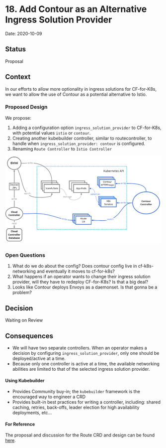 # 18. Add Contour as an Alternative Ingress Solution Provider

Date: 2020-10-09

## Status

Proposal

## Context
In our efforts to allow more optionality in ingress solutions for CF-for-K8s, we
want to allow the use of Contour as a potential alternative to Istio.

### Proposed Design

We propose:
1. Adding a configuration option `ingress_solution_provider` to CF-for-K8s, with
   potential values `istio` or `contour`.
2. Creating another kubebuilder controller, similar to routecontroller, to
   handle when `ingress_solution_provider: contour` is configured.
3. Renaming `Route Controller` to `Istio Controller`

![Proposed ContourControllerDesign](../assets/contour-controller.png)

### Open Questions
1. What do we do about the config? Does contour config live in cf-k8s-networking
   and eventually it moves to cf-for-k8s?
2. What happens if an operator wants to change their ingress solution provider,
   will they have to redeploy CF-for-K8s? Is that a big deal?
3. Looks like Contour deploys Envoys as a daemonset. Is that gonna be a problem?

## Decision
Waiting on Review

## Consequences
* We will have two separate controllers. When an operator makes a decision by
  configuring `ingress_solution_provider`, only one should be
  deployed/active at a time.
* Because only one controller is active at a time, the available networking
  abilities are limited to that of the selected ingress solution provider.


#### Using Kubebuilder
* Provides Community buy-in; the `kubebuilder` framework is the encouraged way to engineer a CRD
* Provides built-in best practices for writing a controller, including: shared caching, retries, back-offs, leader election for high availability deployments, etc...

#### For Reference
The proposal and discussion for the Route CRD and design can be found [here](https://docs.google.com/document/d/1DF7eTBut1I74w_sVaQ4eeF74iQes1nG3iUv7iJ7E35U/edit?usp=sharing).

